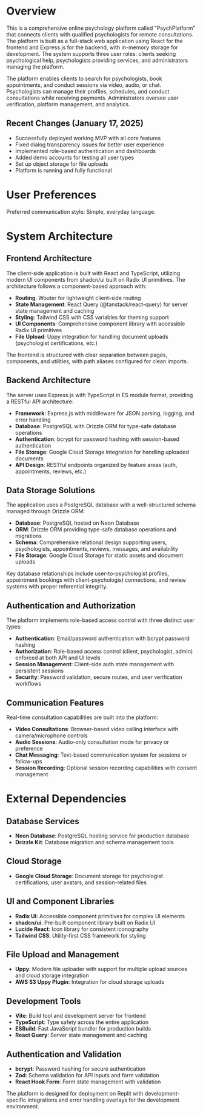 # Overview

This is a comprehensive online psychology platform called "PsychPlatform" that connects clients with qualified psychologists for remote consultations. The platform is built as a full-stack web application using React for the frontend and Express.js for the backend, with in-memory storage for development. The system supports three user roles: clients seeking psychological help, psychologists providing services, and administrators managing the platform.

The platform enables clients to search for psychologists, book appointments, and conduct sessions via video, audio, or chat. Psychologists can manage their profiles, schedules, and conduct consultations while receiving payments. Administrators oversee user verification, platform management, and analytics.

## Recent Changes (January 17, 2025)
- Successfully deployed working MVP with all core features
- Fixed dialog transparency issues for better user experience
- Implemented role-based authentication and dashboards
- Added demo accounts for testing all user types
- Set up object storage for file uploads
- Platform is running and fully functional

# User Preferences

Preferred communication style: Simple, everyday language.

# System Architecture

## Frontend Architecture
The client-side application is built with React and TypeScript, utilizing modern UI components from shadcn/ui built on Radix UI primitives. The architecture follows a component-based approach with:

- **Routing**: Wouter for lightweight client-side routing
- **State Management**: React Query (@tanstack/react-query) for server state management and caching
- **Styling**: Tailwind CSS with CSS variables for theming support
- **UI Components**: Comprehensive component library with accessible Radix UI primitives
- **File Upload**: Uppy integration for handling document uploads (psychologist certifications, etc.)

The frontend is structured with clear separation between pages, components, and utilities, with path aliases configured for clean imports.

## Backend Architecture
The server uses Express.js with TypeScript in ES module format, providing a RESTful API architecture:

- **Framework**: Express.js with middleware for JSON parsing, logging, and error handling
- **Database**: PostgreSQL with Drizzle ORM for type-safe database operations
- **Authentication**: bcrypt for password hashing with session-based authentication
- **File Storage**: Google Cloud Storage integration for handling uploaded documents
- **API Design**: RESTful endpoints organized by feature areas (auth, appointments, reviews, etc.)

## Data Storage Solutions
The application uses a PostgreSQL database with a well-structured schema managed through Drizzle ORM:

- **Database**: PostgreSQL hosted on Neon Database
- **ORM**: Drizzle ORM providing type-safe database operations and migrations
- **Schema**: Comprehensive relational design supporting users, psychologists, appointments, reviews, messages, and availability
- **File Storage**: Google Cloud Storage for static assets and document uploads

Key database relationships include user-to-psychologist profiles, appointment bookings with client-psychologist connections, and review systems with proper referential integrity.

## Authentication and Authorization
The platform implements role-based access control with three distinct user types:

- **Authentication**: Email/password authentication with bcrypt password hashing
- **Authorization**: Role-based access control (client, psychologist, admin) enforced at both API and UI levels
- **Session Management**: Client-side auth state management with persistent sessions
- **Security**: Password validation, secure routes, and user verification workflows

## Communication Features
Real-time consultation capabilities are built into the platform:

- **Video Consultations**: Browser-based video calling interface with camera/microphone controls
- **Audio Sessions**: Audio-only consultation mode for privacy or preference
- **Chat Messaging**: Text-based communication system for sessions or follow-ups
- **Session Recording**: Optional session recording capabilities with consent management

# External Dependencies

## Database Services
- **Neon Database**: PostgreSQL hosting service for production database
- **Drizzle Kit**: Database migration and schema management tools

## Cloud Storage
- **Google Cloud Storage**: Document storage for psychologist certifications, user avatars, and session-related files

## UI and Component Libraries
- **Radix UI**: Accessible component primitives for complex UI elements
- **shadcn/ui**: Pre-built component library built on Radix UI
- **Lucide React**: Icon library for consistent iconography
- **Tailwind CSS**: Utility-first CSS framework for styling

## File Upload and Management
- **Uppy**: Modern file uploader with support for multiple upload sources and cloud storage integration
- **AWS S3 Uppy Plugin**: Integration for cloud storage uploads

## Development Tools
- **Vite**: Build tool and development server for frontend
- **TypeScript**: Type safety across the entire application
- **ESBuild**: Fast JavaScript bundler for production builds
- **React Query**: Server state management and caching

## Authentication and Validation
- **bcrypt**: Password hashing for secure authentication
- **Zod**: Schema validation for API inputs and form validation
- **React Hook Form**: Form state management with validation

The platform is designed for deployment on Replit with development-specific integrations and error handling overlays for the development environment.
